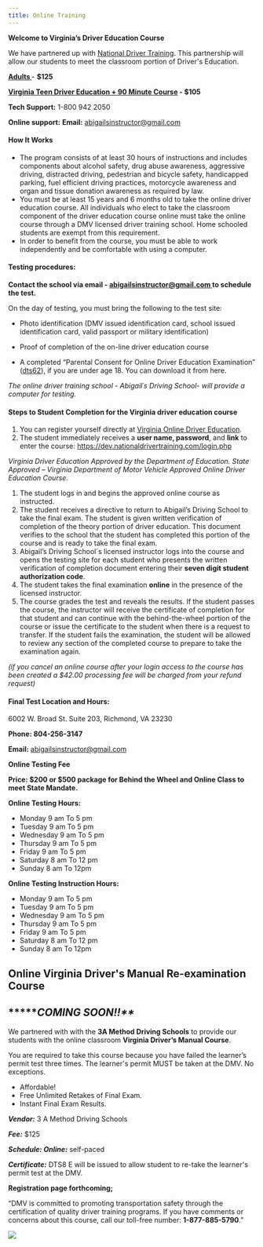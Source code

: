 ```yaml
---
title: Online Training
---
```

**Welcome to Virginia’s Driver Education Course**

We have partnered up with [National Driver Training](https://www.nationaldrivertraining.com/). This partnership will allow our students to meet the classroom portion of Driver's Education. 

**[A﻿dults ](https://nationaldrivertraining.com/aff-landing.php?age=Teen&state=VA&affid=1081&pid=23)**- **$125**

**[Virginia Teen Driver Education + 90 Minute Course](https://nationaldrivertraining.com/aff-landing.php?age=Teen&state=VA&affid=1081&pid=91) - $105**

**Tech Support:** 1-800 942 2050

**Online support:** **Email:** abigailsinstructor@gmail.com

#### How It Works

* The program consists of at least 30 hours of instructions and includes components about alcohol safety, drug abuse awareness, aggressive driving, distracted driving, pedestrian and bicycle safety, handicapped parking, fuel efficient driving practices, motorcycle awareness and organ and tissue donation awareness as required by law.
* You must be at least 15 years and 6 months old to take the online driver education course. All individuals who elect to take the classroom component of the driver education course online must take the online course through a DMV licensed driver training school. Home schooled students are exempt from this requirement.
* In order to benefit from the course, you must be able to work independently and be comfortable with using a computer.

#### Testing procedures:

**Contact the school via email - [abigailsinstructor@gmail.com ](abigailsinstructor@gmail.com)to schedule the test.** 

On the day of testing, you must bring the following to the test site:

* Photo identification (DMV issued identification card, school issued identification card, valid passport or military identification)

<!---->

* Proof of completion of the on-line driver education course

<!---->

* A completed “Parental Consent for Online Driver Education Examination” ([dts62](http://www.safedrivingacademy.net/wp-content/uploads/2018/05/dts62.pdf)), if you are under age 18. You can download it from here.

*The online driver training school - Abigail´s Driving School- will provide a computer for testing.*

#### Steps to Student Completion for the Virginia driver education course

1. You can register yourself directly at  [Virginia Online Driver Education](https://dev.nationaldrivertraining.com/aff-landing.php?age=Teen&state=VA&affid=1081&pid=23). 
2. The student immediately receives a **user name, password**, and **link** to enter the course: <https://dev.nationaldrivertraining.com/login.php>

*Virginia Driver Education Approved by the Department of Education. State Approved – Virginia Department of Motor Vehicle Approved Online Driver Education Course.*

1. The student logs in and begins the approved online course as instructed.
2. The student receives a directive to return to Abigail’s Driving School to take the final exam. The student is given written verification of completion of the theory portion of driver education. This document verifies to the school that the student has completed this portion of the course and is ready to take the final exam.
3. Abigail’s Driving School´s licensed instructor logs into the course and opens the testing site for each student who presents the written verification of completion document entering their **seven digit student authorization code**.
4. The student takes the final examination **online** in the presence of the licensed instructor.
5. The course grades the test and reveals the results. If the student passes the course, the instructor will receive the certificate of completion for that student and can continue with the behind-the-wheel portion of the course or issue the certificate to the student when there is a request to transfer. If the student fails the examination, the student will be allowed to review any section of the completed course to prepare to take the examination again.

*(if you cancel an online course after your login access to the course has been created a $42.00 processing fee will be charged from your refund request)*

#### Final Test Location and Hours:

6002 W. Broad St. Suite 203, Richmond, VA 23230

**Phone: 804-256-3147**

**Email:** abigailsinstructor@gmail.com

**Online Testing Fee**

**Price: $200 or $500 package for Behind the Wheel and Online Class to meet State Mandate.** 

**Online Testing Hours:**

* Monday 9 am To 5 pm
* Tuesday 9 am To 5 pm
* Wednesday 9 am To 5 pm
* Thursday 9 am To 5 pm
* Friday 9 am To 5 pm
* Saturday 8 am To 12 pm
* Sunday 8 am To 12pm

**Online Testing Instruction Hours:**

* Monday 9 am To 5 pm
* Tuesday 9 am To 5 pm
* Wednesday 9 am To 5 pm
* Thursday 9 am To 5 pm
* Friday 9 am To 5 pm
* Saturday 8 am To 12 pm
* Sunday 8 am To 12pm

## Online Virginia Driver's Manual Re-examination Course

## **\*\***COMING SOON!!\*\**

We partnered with with the **3A Method Driving Schools** to provide our students with the online classroom **Virginia Driver’s Manual Course**.

You are required to take this course because you have failed the learner’s permit test three times. The learner's permit MUST be taken at the DMV. No exceptions. 

* Affordable! 
* Free Unlimited Retakes of Final Exam.
* Instant Final Exam Results.

***Vendor:*** 3 A Method Driving Schools

***Fee:*** $125

***Schedule: Online:*** self-paced

***Certificate:*** DTS8 E will be issued to allow student to re-take the learner's permit test at the DMV. 

**Registration page forthcoming;**

“DMV is committed to promoting transportation safety through the certification of quality driver training programs. If you have comments or concerns about this course, call our toll-free number: **1-877-885-5790**.”

![](/assets/ndti-logo-docx.png)